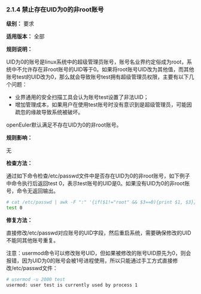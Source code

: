 ### 2.1.4 禁止存在UID为0的非root账号

**级别：** 要求

**适用版本：** 全部

**规则说明：** 

UID为0的账号是linux系统中的超级管理员账号，账号名业界约定俗成为root，系统中不允许存在非root账号的UID等于0。如果将root账号UID改为其他值，而其他账号test的UID改为0，那么就会导致账号test拥有超级管理员权限，主要有以下几个问题：

- 业界通用的安全扫描工具会认为账号test设置了非法UID；
- 增加管理成本，如果用户在使用test账号时没有意识到是超级管理员，可能因疏忽的缘故导致系统被破坏。

openEuler默认满足不存在UID为0的非root账号。

**规则影响：**

无

**检查方法：**

通过如下命令检查/etc/passwd文件中是否存在UID为0的非root账号，如下例子中命令执行后返回test 0，表示test账号的UID是0。如果没有UID为0的非root账号，命令无返回输出。

```bash
# cat /etc/passwd | awk -F ":" '{if($1!="root" && $3==0){print $1, $3}}'
test 0
```

**修复方法：**

直接修改/etc/passwd对应账号的UID字段，然后重启系统，需要确保修改的UID不能同其他账号重复。

注意：usermod命令可以修改账号UID，但如果被修改的账号UID原先为0，则会报错，因为UID为0的账号会被1号进程使用，所以只能通过手工方式直接修改/etc/passwd文件：

```bash
# usermod -u 2000 test
usermod: user test is currently used by process 1
```
